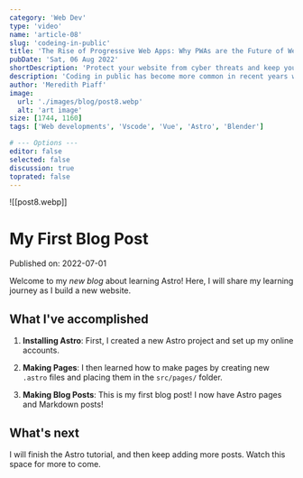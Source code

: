 ```yaml
---
category: 'Web Dev'
type: 'video'
name: 'article-08'
slug: 'codeing-in-public'
title: 'The Rise of Progressive Web Apps: Why PWAs are the Future of Web Development'
pubDate: 'Sat, 06 Aug 2022'
shortDescription: 'Protect your website from cyber threats and keep your data and users safe with these essential web security tips and strategies.'
description: 'Coding in public has become more common in recent years with the rise of social coding platforms like GitHub and the increasing popularity of open source software development. However, coding in public can present a unique set of challenges for developers who are used to working in private settings. In this article, we will explore the top 10 new challenges that developers may face when coding in public, such as managing feedback from the community, dealing with public scrutiny and criticism, maintaining professionalism and integrity, and balancing productivity with engagement in public forums. This article aims to provide helpful tips and strategies for developers who want to code in public effectively while still maintaining their sanity and productivity.'
author: 'Meredith Piaff'
image:
  url: './images/blog/post8.webp'
  alt: 'art image'
size: [1744, 1160]
tags: ['Web developments', 'Vscode', 'Vue', 'Astro', 'Blender']

# --- Options ---
editor: false
selected: false
discussion: true
toprated: false
---
```


![[post8.webp]]

# My First Blog Post

Published on: 2022-07-01

Welcome to my _new blog_ about learning Astro! Here, I will share my learning journey as I build a new website.

## What I've accomplished

1. **Installing Astro**: First, I created a new Astro project and set up my online accounts.

2. **Making Pages**: I then learned how to make pages by creating new `.astro` files and placing them in the `src/pages/` folder.

3. **Making Blog Posts**: This is my first blog post! I now have Astro pages and Markdown posts!

## What's next

I will finish the Astro tutorial, and then keep adding more posts. Watch this space for more to come.
